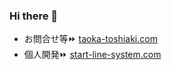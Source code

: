 ### Hi there 👋
- お問合せ等⏩️ [taoka-toshiaki.com](https://taoka-toshiaki.com/)
- 個人開発⏩️ [start-line-system.com](https://start-line-system.com/)
